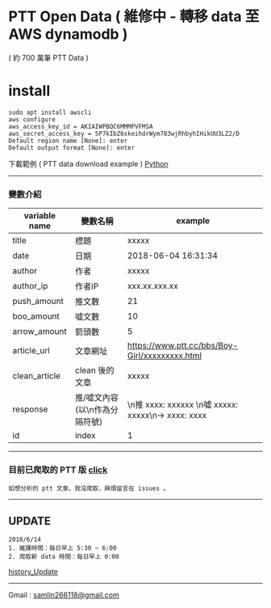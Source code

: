 # PTT Open Data ( 維修中 - 轉移 data 至 AWS dynamodb )
 ( 約 700 萬筆 PTT Data )
<!---
     在資料爆炸的年代，我們卻沒有容易取得 data 的管道，因此提供一個共享 data 的平台。
     一個人爬蟲力量有限，合作爬蟲力量無限。各位可以在這上面，update 自己爬到的 data ，download 其他人分享的 data。

    平台網址：http://http://114.32.60.100/phpmyadmin/ <br>
    user : guest <br>
    password : 123 <br> --->
    
# install 
    sudo apt install awscli
    aws configure
    aws_access_key_id = AKIAIWPBQC6MMMPVFMSA
    aws_secret_access_key = 5P7kIbZ6skeihdrWym783wjRhbyhIHikUU3LZ2/D
    Default region name [None]: enter
    Default output format [None]: enter

下載範例 ( PTT data download example )
[Python](https://github.com/f496328mm/PTTOpenData/blob/master/Load.py) 

------------------------------------------------------------
### 變數介紹

| variable name | 變數名稱 | example |
|---------------|---------|----------|
| title | 標題 | xxxxx |
| date | 日期 | 2018-06-04 16:31:34 |
| author | 作者 | xxxxx |
| author_ip | 作者IP | xxx.xx.xxx.xx |
| push_amount | 推文數 | 21 |
| boo_amount | 噓文數 | 10 |
| arrow_amount | 箭頭數 | 5 |
| article_url | 文章網址 | https://www.ptt.cc/bbs/Boy-Girl/xxxxxxxxx.html |
| clean_article | clean 後的文章 | xxxxx |
| response | 推/噓文內容(以\n作為分隔符號) | \n推 xxxx: xxxxxx \n噓 xxxxx: xxxxx\n→ xxxx: xxxx  |
| id | index | 1 |

<!---下載 data 範例 
[Python](https://github.com/f496328mm/Crawler_and_Share/blob/master/load_data_from_mysql.py) 
[R](https://github.com/f496328mm/Crawler_and_Share/blob/master/load_data_from_mysql.r)  <br>
上傳 data 範例 
[Python](https://github.com/f496328mm/Crawler_and_Share/blob/master/upload_data_to_mysql.py)
[R](https://github.com/f496328mm/Crawler_and_Share/blob/master/upload_data_to_mysql.r)  <br>
--->
------------------------------------------------------------
### 目前已爬取的 PTT 版 [click](https://github.com/f496328mm/Crawler_and_Share/blob/master/ptt_readme.md) 

    如想分析的 ptt 文章，我沒爬取，麻煩留言在 issues 。
------------------------------------------------------------
## UPDATE
    2018/6/14
    1. 維護時間：每日早上 5:30 ~ 6:00 
    2. 爬取新 data 時間：每日早上 0:00

[history_Update](https://github.com/f496328mm/Crawler_and_Share/blob/master/history_Update.md)<br>

------------------------------------------------------------
Gmail : samlin266118@gmail.com <br>
<!---
由於這是我個人架設的平台，資源有限，請不要進行惡意攻擊。另外同一時間使用人數過多，速度上可能會降低，請多包涵。<br><br>
歡迎有同樣熱情的朋友協助我，共同合作，由於我是數學系出身，並沒有 PHP、SQL 等專業知識，目前只是個雛形，沒有前端，後端部分也只是剛開始，因此需要這方面的協助，歡迎 email 討論。未來朝 open 的方向進行，目前資源不足，請多包涵。
<br><br>

### PS: 在爬取文章部分，可能出現小錯誤，因此其中一個欄位 origin_article ，提供最原始的 data，如果有錯誤可額外進行提取，基本上99%的資料都是正確的。
<br><br>
--->

